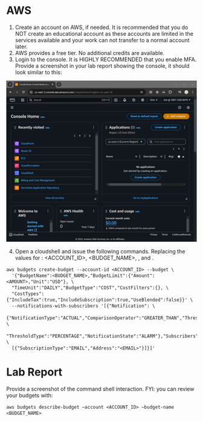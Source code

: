 # AWS												
1.	Create an account on AWS, if needed.  It is recommended that you do NOT create an educational account as these accounts are limited in the services available and your work can not transfer to a normal account later.
2.	AWS provides a free tier. No additional credits are available.
3.	Login to the console. It is HIGHLY RECOMMENDED that you enable MFA.  Provide a screenshot in your lab report showing the console, it should look similar to this:

![Console](Lab1-AWS-console.png)

4.	Open a cloudshell and issue the following commands. Replacing the values for : <ACCOUNT_ID>, <BUDGET_NAME>, <AMOUNT>, and <EMAIL>.
```
aws budgets create-budget --account-id <ACCOUNT_ID> --budget \
  '{"BudgetName":<BUDGET_NAME>,"BudgetLimit":{"Amount":<AMOUNT>,"Unit":"USD"}, \
  "TimeUnit":"DAILY","BudgetType":"COST","CostFilters":{}, \
  "CostTypes":{"IncludeTax":true,"IncludeSubscription":true,"UseBlended":false}}' \
  --notifications-with-subscribers '[{"Notification": \
  {"NotificationType":"ACTUAL","ComparisonOperator":"GREATER_THAN","Threshold":1.0, \
  "ThresholdType":"PERCENTAGE","NotificationState":"ALARM"},"Subscribers": \
  [{"SubscriptionType":"EMAIL","Address":"<EMAIL>"}]}]'
```

# Lab Report
Provide a screenshot of the command shell interaction. FYI: you can review your budgets with:
```
aws budgets describe-budget –account <ACCOUNT_ID> –budget-name <BUDGET_NAME>
```
